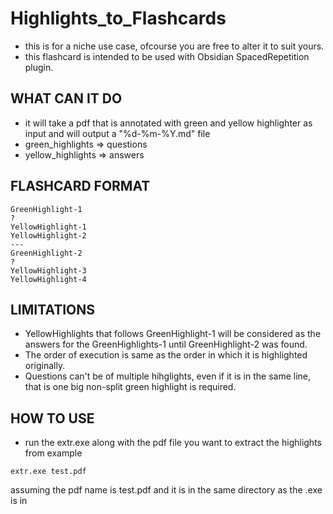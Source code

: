 # Highlights_to_Flashcards

- this is for a niche use case, ofcourse you are free to alter it to suit yours.
- this flashcard is intended to be used with Obsidian SpacedRepetition plugin.

## WHAT CAN IT DO

- it will take a pdf that is annotated with green and yellow highlighter as input and will output a "%d-%m-%Y.md" file
- green_highlights => questions
- yellow_highlights => answers

## FLASHCARD FORMAT

```
GreenHighlight-1
?
YellowHighlight-1
YellowHighlight-2
---
GreenHighlight-2
?
YellowHighlight-3
YellowHighlight-4
```

## LIMITATIONS
- YellowHighlights that follows GreenHighlight-1 will be considered as the answers for the GreenHighlights-1 until GreenHighlight-2 was found.
- The order of execution is same as the order in which it is highlighted originally.
- Questions can't be of multiple hihglights, even if it is in the same line, that is one big non-split green highlight is required.

## HOW TO USE

- run the extr.exe along with the pdf file you want to extract the highlights from example
```
extr.exe test.pdf
```
assuming the pdf name is test.pdf and it is in the same directory as the .exe is in
